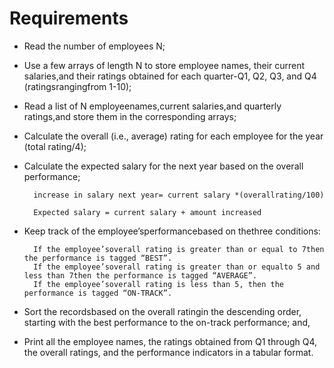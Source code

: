 # Requirements

* Read the number of employees N;
* Use a few arrays of length N to store employee names, their current salaries,and their ratings obtained for each quarter-Q1, Q2, Q3, and Q4 (ratingsrangingfrom 1-10);
* Read  a  list  of  N employeenames,current  salaries,and quarterly ratings,and  store  them  in  the corresponding arrays;
* Calculate the overall (i.e., average) rating for each employee for the year (total rating/4);
* Calculate the expected salary for the next year based on the overall performance;

        increase in salary next year= current salary *(overallrating/100)

        Expected salary = current salary + amount increased
* Keep track of the employee’sperformancebased on thethree conditions:

        If the employee’soverall rating is greater than or equal to 7then the performance is tagged “BEST”.
        If the employee’soverall rating is greater than or equalto 5 and less than 7then the performance is tagged “AVERAGE”.
        If the employee’soverall rating is less than 5, then the performance is tagged “ON-TRACK”.

* Sort the recordsbased on the overall ratingin the descending order, starting with the best performance to the on-track performance; and,

* Print  all  the  employee  names,  the  ratings obtained  from  Q1  through  Q4,  the  overall  ratings,  and the performance indicators in a tabular format.
